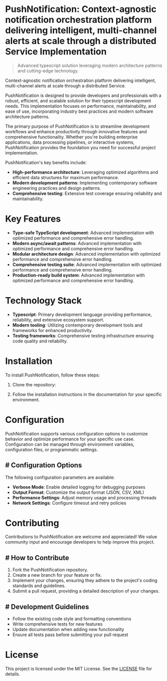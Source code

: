 <!-- fallback_PushNotification_20250906052610_38845 -->

# PushNotification: Context-agnostic notification orchestration platform delivering intelligent, multi-channel alerts at scale through a distributed Service Implementation
> Advanced typescript solution leveraging modern architecture patterns and cutting-edge technology.

Context-agnostic notification orchestration platform delivering intelligent, multi-channel alerts at scale through a distributed Service.

PushNotification is designed to provide developers and professionals with a robust, efficient, and scalable solution for their typescript development needs. This implementation focuses on performance, maintainability, and ease of use, incorporating industry best practices and modern software architecture patterns.

The primary purpose of PushNotification is to streamline development workflows and enhance productivity through innovative features and comprehensive functionality. Whether you're building enterprise applications, data processing pipelines, or interactive systems, PushNotification provides the foundation you need for successful project implementation.

PushNotification's key benefits include:

* **High-performance architecture**: Leveraging optimized algorithms and efficient data structures for maximum performance.
* **Modern development patterns**: Implementing contemporary software engineering practices and design patterns.
* **Comprehensive testing**: Extensive test coverage ensuring reliability and maintainability.

# Key Features

* **Type-safe TypeScript development**: Advanced implementation with optimized performance and comprehensive error handling.
* **Modern async/await patterns**: Advanced implementation with optimized performance and comprehensive error handling.
* **Modular architecture design**: Advanced implementation with optimized performance and comprehensive error handling.
* **Comprehensive testing suite**: Advanced implementation with optimized performance and comprehensive error handling.
* **Production-ready build system**: Advanced implementation with optimized performance and comprehensive error handling.

# Technology Stack

* **Typescript**: Primary development language providing performance, reliability, and extensive ecosystem support.
* **Modern tooling**: Utilizing contemporary development tools and frameworks for enhanced productivity.
* **Testing frameworks**: Comprehensive testing infrastructure ensuring code quality and reliability.

# Installation

To install PushNotification, follow these steps:

1. Clone the repository:


2. Follow the installation instructions in the documentation for your specific environment.

# Configuration

PushNotification supports various configuration options to customize behavior and optimize performance for your specific use case. Configuration can be managed through environment variables, configuration files, or programmatic settings.

## # Configuration Options

The following configuration parameters are available:

* **Verbose Mode**: Enable detailed logging for debugging purposes
* **Output Format**: Customize the output format (JSON, CSV, XML)
* **Performance Settings**: Adjust memory usage and processing threads
* **Network Settings**: Configure timeout and retry policies

# Contributing

Contributions to PushNotification are welcome and appreciated! We value community input and encourage developers to help improve this project.

## # How to Contribute

1. Fork the PushNotification repository.
2. Create a new branch for your feature or fix.
3. Implement your changes, ensuring they adhere to the project's coding standards and guidelines.
4. Submit a pull request, providing a detailed description of your changes.

## # Development Guidelines

* Follow the existing code style and formatting conventions
* Write comprehensive tests for new features
* Update documentation when adding new functionality
* Ensure all tests pass before submitting your pull request

# License

This project is licensed under the MIT License. See the [LICENSE](https://github.com/Valerian1964/PushNotification/blob/main/LICENSE) file for details.
